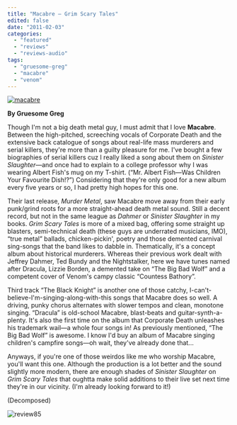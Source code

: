 ```yaml
---
title: "Macabre – Grim Scary Tales"
edited: false
date: "2011-02-03"
categories:
  - "featured"
  - "reviews"
  - "reviews-audio"
tags:
  - "gruesome-greg"
  - "macabre"
  - "venom"
---
```


[![](http://www.hellbound.ca/wp-content/uploads/2011/02/macabre.jpg "macabre")](http://www.hellbound.ca/wp-content/uploads/2011/02/macabre.jpg)

**By Gruesome Greg**

Though I'm not a big death metal guy, I must admit that I love **Macabre**. Between the high-pitched, screeching vocals of Corporate Death and the extensive back catalogue of songs about real-life mass murderers and serial killers, they're more than a guilty pleasure for me. I've bought a few biographies of serial killers cuz I really liked a song about them on _Sinister Slaughter_—and once had to explain to a college professor why I was wearing Albert Fish's mug on my T-shirt. (“Mr. Albert Fish—Was Children Your Favourite Dish!?”) Considering that they're only good for a new album every five years or so, I had pretty high hopes for this one.

Their last release, _Murder Metal_, saw Macabre move away from their early punk/grind roots for a more straight-ahead death metal sound. Still a decent record, but not in the same league as _Dahmer_ or _Sinister Slaughter_ in my books. _Grim Scary Tales_ is more of a mixed bag, offering some straight up blasters, semi-technical death (these guys are underrated musicians, IMO), “true metal” ballads, chicken-pickin', poetry and those demented carnival sing-songs that the band likes to dabble in. Thematically, it's a concept album about historical murderers. Whereas their previous work dealt with Jeffrey Dahmer, Ted Bundy and the Nightstalker, here we have tunes named after Dracula, Lizzie Borden, a demented take on “The Big Bad Wolf” and a competent cover of Venom's campy classic “Countess Bathory”.

Third track “The Black Knight” is another one of those catchy, I-can't-believe-I'm-singing-along-with-this songs that Macabre does so well. A driving, punky chorus alternates with slower tempos and clean, monotone singing. “Dracula” is old-school Macabre, blast-beats and guitar-synth-a-plenty. It's also the first time on the album that Corporate Death unleashes his trademark wail—a whole four songs in! As previously mentioned, “The Big Bad Wolf” is awesome. I know I'd buy an album of Macabre singing children's campfire songs—oh wait, they've already done that...

Anyways, if you're one of those weirdos like me who worship Macabre, you'll want this one. Although the production is a lot better and the sound slightly more modern, there are enough shades of _Sinister Slaughter_ on _Grim Scary Tales_ that oughtta make solid additions to their live set next time they're in our vicinity. (I'm already looking forward to it!)

(Decomposed)

![](http://www.hellbound.ca/wp-content/uploads/2009/08/review85.png "review85")
